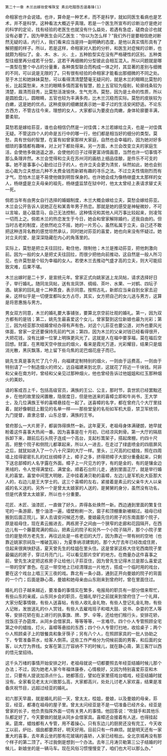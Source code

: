     第二十一章 木兰出嫁妆奁堆珠宝 素云吃醋唇舌逞毒锋(1) 

   命相家也许会说错。也许，算命是一种艺术，而不是科学，就如同医生看病也是艺术，并不是科学。这种看法大概近乎真理。若是一个医生所宣布的诊断治疗是绝对的科学的定论，找有经验的老医生也就没有什么益处，若遇有急症，磋商会诊也就没有必要了。因为甲医生会问乙医生：“你以为怎么样？”我们外行是要相信绝对断然无疑的话，内行人，我们看来应当是持一副明确的态度，是他以真实情形具有了解把握的样子。所以，若是这样，命相家对人脸的分析，和医生对症候的诊断，也就颇为相似了。金、木、水、火、土，五种脸型实在没有严格硬性的区别。五种类型往细里再分成若干分型，这若干再细微的分型彼此会相互混入。所以问题就是哪一类型在整个中占的分量重，各种类型联合而构成一体之时，其显著的差别与细微的不同，可以说是无限的了。只有很有经验的命相家才能看出那细微的不同之处。至于木兰和她妹妹莫愁，可以看得清清楚楚毫无疑问的，就是木兰的眼睛比莫愁的长，比起莫愁来，木兰的眼睛多情而富有智慧，脸上五官较为瘦削，轮廓线条较为清楚，眉清而目秀，比莫愁活泼愉快，生气充沛。莫愁，因为是土命的性质，所以是圆脸盘儿，圆眼睛，五官也较为丰满多肉，比木兰沉稳而实际。莫愁的皮肤较为白嫩，这是她的优点。这种皮肤的细嫩就表示她一辈子过的生活安闲舒适。不论东方西方，不管古往今来，理想的女人，大家都认为要皮白肉嫩，身体轮廓要丰满，要柔软。

   莫愁若是嫁给荪亚，谁也会相信仍然是一对佳偶；木兰若嫁给立夫，也是一对佳偶无疑。不管这四个人的命是五行中的哪一行，他们都是相当好的细分的类型。莫愁，具有世俗的智慧，在富有如曾家那样大家庭，自然也会幸福的，因为她对好多细琐的事情都有趣味，对上对下都处得来。另一方面，木兰会改变立夫的家庭生活，会使他多做逍遥之游，会使他的日子过得更富诗情画意，当然也许一切事情不那么条理井然。木兰会觉得和立夫在苏州河的画舫上细品佳酿，是件乐不可支的事。她不是事事小心勤俭过日子的人，也许立夫会更为清贫，纵然如此，她也会别出心裁为立夫想出几种不太费金钱而新颖有趣的寻乐之法。不过立夫性情刚烈而有才气，恐怕木兰是不易使他做到明哲保身的。也许她会成为像杨继盛太太那样的女人，杨继盛是立夫母亲的祖先，杨继盛监禁在狱中时，他太太曾经上表请求替丈夫一死。

   倘若当年有由男女自行选择的婚姻制度，木兰大概会嫁给立夫，莫愁会嫁给荪亚。木兰会公开告诉人说她正在和某青年男子热恋。那就是她的感受是神秘微妙，不可以言喻，是心猿意马，自己无法控制，这种情况和其他人间万事比较起来，则凌驾一切而上之。倘若木兰的热恋发生于今日，她会和曾家解除婚约，还我自由的。但当时古老的制度，还依然屹立不摇，她的一片芳心，虽然私属于立夫，自己还不敢把这种违背名教的感觉坦然承认，同时她对荪亚的喜爱，她也向来没有怀疑过。她对立夫的爱，是深深隐藏在内心的角落里的。

   实际上，莫愁是把立夫往回拉，勒住他，限制他；木兰是推动荪亚，把他刺激向前。因为一般的女人是把丈夫往回拉，而很少把他向前推动，这自然是一般人所习见，也许莫愁是个较为幸福的女人。若使木兰去推动气盛才高的立夫，则大可能招致灾难，后果不堪。

   木兰出嫁时是二十岁，是宣统元年。曾家正式向姚家送上龙凤帖，请求选择好日子，举行婚礼。随同龙凤帖，送有龙凤饼、绸缎、茶叶、水果、一对鹤、四坛子酒。姚家的回礼是十二种蒸食，表示同意。按照古礼，新郎应当亲自到女家去迎亲，这样似乎是一切便宜都叫女方占尽，其实，女方把自己的女儿送与男方，这算是将恩惠施与男方。

   男女双方同意，木兰的婚礼要大事铺张，要算北京空前壮观的婚礼。第一，因为双方都有的是钱；第二，姚先生最喜爱这个女儿，曾家娶到这位新娘也最为光彩；第三，因为经亚那次结婚曾经办得有声有色，对这个儿荪亚也要公道，对外也要风光体面，曾家一定还要保持先前的气派；第四，因为木兰的父亲对钱已经看得很开，大把花钱，没有比嫁一位掌上明珠更风光了。这就是人在福中要享福，莫在福后空回想。财富，在黑暗天空中放出的烟火，看来是霞光万道，光彩耀目，结果只是烟消光散，黑灰飘落，地上留下些乌焦的泥巴烟花座子而已。

   姚先生真是事先忙了几个月，向福建定制特别的烟火，一则由于运费高，一则由于特别请了一个制造烟火的师父，远自福建来到北京，这就花了将近一千块钱。阿非和父亲在南方时，曾经和父亲见过那种烟火，他也曾经告诉过他姐姐和红玉那种烟火的美妙。

   请的客成百上千，包括高级官员，满族的王公、公主，那时节，袁世凯已经罢黜还乡，在他的故里投闲置散，隐居度日，但是他送来的喜幛立即和牛尚书，王大学士，及几位满族王爷的喜幛悬挂在一起了。送喜幛的名字，都在曾府几个大厅里挂着，就好像朝廷上觐见的名单一样——那些堂皇的名衔如军机大臣，禁卫军统领，九门提督，直隶总督，山东总督，满族的王爷。

   曾府那么一大片房子，都装饰得焕然一新。这年夏天，老祖母身体满硬朗，她早就盼着这件喜事大热闹一番。因为喜事是在十月初，已经凉风刺骨。第一大厅的隔扇拆卸下来，跟前后石头院子连成一个高台，支起杉篙架子，搭起席棚，约四十尺高，把整个院子和侧院儿都罩起来，所以人一进去，在走过了绿底喷金的四扇屏风之后，就犹如进入了一个八十尺深的大厅一样。里头，三尺高的红蜡烛，照在四周墙上挂得密密扎扎的红丝绸幛子上，幛子之多，挤得把幛子大部分重叠起来，只剩下送总部幛的人名字露在外面。幛子上一尺见方的字，有的是金的，有的是镶金边黑绒的，令人觉得满堂红、满堂金。顺着石台阶儿走，通到里面正厅，就是举行婚礼的喜堂。喜堂中间宽大明敞，正中挂着涛贝勒的喜幛，左边儿是军机处大臣那大人的，右边儿是王大学士的。这三个喜幛的左右，紧接着是素云的父亲牛大人以亲戚的名义送的。另外一个是曾太太娘家的人送的，是舅舅的身分，虽然没有功名，但是代表曾太太娘家，所以也十分重要。

   花匠、木匠、油漆匠，一直做了好久，弄得各处焕然一新。西边通到里面的繁复住宅的一条游廊，整个油漆一遍，墙壁粉刷一次，窗子和顶棚重新裱糊过。祖母已经搬到后面正院儿，家人去请安问候还方便。曼娘最先住的房子的东南面那个院子，原是祖母住，现在素云搬进去，两栋房子之间由一个狭窄的走廊和花园隔开。在西边儿有一个藤蔓爬满的假山，把素云的院子和另外一个小院子隔开，那个小院子里住的是塾师方老先生，再往远处是一栋老旧的大厅，因为靠近一带有树的空地（也靠近姚家宗祠及一堆破瓦砾），为夏季纳凉建筑的。那个大厅去年已经改成住房，住起来很爽快舒适，夏天曾先生的桂姐在里头住。这是曾家这栋大住宅西南院子里最偏远的房子，穿过月亮门儿，可以看见那片空旷的地方。在商量办这件喜事之前，曾先生决定把这栋房子让给他儿子荪亚住，因为曾先生记得木兰是那么喜爱这一带的空旷景色。在这一带空地上已经清理出一片地方，搭成一个临时用的戏台，要在这个戏台上唱三天三夜的戏。靠北有一条小路，通到正开向曼娘的院子的背面的一个门；后面是静心斋，曼娘和她母亲由山东刚来到曾府时，曾在里面住过。

   婚礼的日子越来越近，要准备的事情实在繁多，电报局的职员有一部分借来帮忙，有些山东的亲戚，山东同乡会的职员，在婚礼举行之前就来到曾府住了一个礼拜，大家分配事情做，有些人送喜帖，有些人收礼金礼物，有些人登记礼金礼物，有些人记帐，发放送礼的仆人赏钱，有些人去雇戏班子和唱大鼓、说书、杂耍的艺人等等，安排花轿在街上进行的执事旗、牌、罗、伞等，还给他们租行头，安排花轿，找饭庄子办筵席，从同乡会借家具，等等等等，一言难尽。四个仆人专管照顾全宅第之中的蜡烛，灯火，喜幛等悬挂的东西；四个仆人专管打扫地，收拾桌子；两个仆人照顾桌子上的银餐具和象牙筷子；另有八个人，在照顾家具的一批人协助之下，专管准备茶水，给客人倒茶。这些工作严格分为伺候前面的男客，和后面的女客，以大厅为界线。女客在第三厅容纳不下的时候儿，就在静心斋，第三客厅以西的悟元堂招待。

   这千头万绪的事情开始安排之时，老祖母就说一切都要照去年经亚结婚时候儿那个办法；不过，因为她老人家今年福体康泰，心情极好，又因为特别喜爱荪亚和木兰，只要有人提说加添点什么，她都答应，譬如在家里搭戏台唱戏，经亚结婚时就没有。全家看见老太太兴致那么高，大家都高兴，处处儿讨老人家欢喜，结果是准备庆祝节目，远超过经亚的婚礼。

   初六那天早晨，就是婚礼的前一天，曾太太，桂姐，曼娘，以及曼娘的母亲，荪亚，经亚，都凑在祖母的屋子里。曾太太问经亚是不是一切准备已经齐全。经亚是曾家的长子，他负责指挥外面一切有关男人的事情。他回答说：“吹鼓手和其他乐队都定好了。今天要做的就是从同乡会借家具。喜幛还会接着有人送，也得挂起来。筵席，蜡烛都有人专管，用不着操心。只有东边儿的厨房还没有完工，今天收工以前，炉灶、烟囱都要弄好，明天好用。目前只有一件麻烦。就是明天还有一家重大的喜事，去年素云坐的那有花玻璃的喜轿，人家已经租出。全北京城再没有那个样子的第二顶了。不过我倒是想到一个办法。去年三月涛贝勒第三公子结婚的时候儿，新娘坐的是一辆马车。现在风俗习惯慢慢变了，咱们也大可以那么办。”

